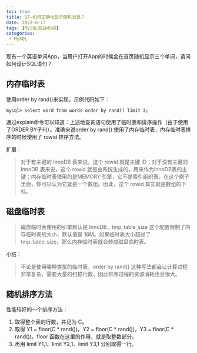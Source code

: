 ```yaml
---
toc: true
title: 17-如何正确地显示随机消息？
date: 2022-6-17
tags: [MySQL实战45讲]
categories:
 - MySQL
---
```


现有一个英语单词App，当用户打开App的时候会在首页随机显示三个单词，请问如何设计SQL语句？

## 内存临时表

使用order by rand()来实现，示例代码如下：

```mysql
mysql> select word from words order by rand() limit 3;
```

通过explain命令可以知道：上述地查询语句使用了临时表和排序操作（由于使用了ORDER BY子句）。准确来说order by rand() 使用了内存临时表，内存临时表排序的时候使用了 rowid 排序方法。

扩展：

> 对于有主键的 InnoDB 表来说，这个 rowid 就是主键 ID；对于没有主键的 InnoDB 表来说，这个 rowid 就是由系统生成的，用来作为InnoDB表的主键；内存临时表使用的是MEMORY 引擎，它不是索引组织表。在这个例子里面，你可以认为它就是一个数组。因此，这个 rowid 其实就是数组的下标。

## 磁盘临时表

> 磁盘临时表使用的引擎默认是 InnoDB，tmp_table_size 这个配置限制了内存临时表的大小，默认值是 16M。如果临时表大小超过了 tmp_table_size，那么内存临时表就会转成磁盘临时表。

小结：
> 不论是使用哪种类型的临时表，order by rand() 这种写法都会让计算过程非常复杂，需要大量的扫描行数，因此排序过程的资源消耗也会很大。

## 随机排序方法

性能较好的一个排序方法：

1. 取得整个表的行数，并记为 C。
2. 取得 Y1 = floor(C * rand())，Y2 = floor(C * rand())，Y3 = floor(C * rand())，floor 函数在这里的作用，就是取整数部分。
3. 再用 limit Y1,1、limit Y2,1、limit Y3,1  分别取得一行。


